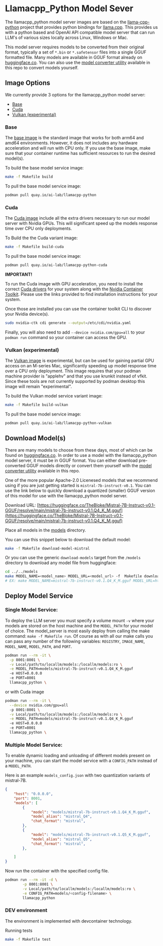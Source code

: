 # Llamacpp_Python Model Sever

The llamacpp_python model server images are based on the [llama-cpp-python](https://github.com/abetlen/llama-cpp-python) project that provides python bindings for [llama.cpp](https://github.com/ggerganov/llama.cpp). This provides us with a python based and OpenAI API compatible model server that can run LLM's of various sizes locally across Linux, Windows or Mac.

This model server requires models to be converted from their original format, typically a set of `*.bin` or `*.safetensor` files into a single GGUF formatted file. Many models are available in GGUF format already on [huggingface.co](https://huggingface.co). You can also use the [model converter utility](../../convert_models/) available in this repo to convert models yourself.      


## Image Options

We currently provide 3 options for the llamacpp_python model server: 
* [Base](#base) 
* [Cuda](#cuda)
* [Vulkan (experimental)](#vulkan-experimental) 

### Base

The [base image](../llamacpp_python/base/Containerfile) is the standard image that works for both arm64 and amd64 environments. However, it does not includes any hardware acceleration and will run with CPU only. If you use the base image, make sure that your container runtime has sufficient resources to run the desired model(s).   

To build the base model service image:

```bash
make -f Makefile build
```
To pull the base model service image:

```bash
podman pull quay.io/ai-lab/llamacpp-python
```


### Cuda

The [Cuda image](../llamacpp_python/cuda/Containerfile) include all the extra drivers necessary to run our model server with Nvidia GPUs. This will significant speed up the models response time over CPU only deployments.   

To Build the the Cuda variant image:
```bash
make -f Makefile build-cuda
```

To pull the base model service image:

```bash
podman pull quay.io/ai-lab/llamacpp-python-cuda
```

**IMPORTANT!**

To run the Cuda image with GPU acceleration, you need to install the correct [Cuda drivers](https://docs.nvidia.com/cuda/cuda-installation-guide-linux/index.html#driver-installation) for your system along with the [Nvidia Container Toolkit](https://docs.nvidia.com/datacenter/cloud-native/container-toolkit/latest/install-guide.html#). Please use the links provided to find installation instructions for your system. 

Once those are installed you can use the container toolkit CLI to discover your Nvidia device(s). 
```bash
sudo nvidia-ctk cdi generate --output=/etc/cdi/nvidia.yaml
```

Finally, you will also need to add `--device nvidia.com/gpu=all` to your `podman run` command so your container can access the GPU.


### Vulkan (experimental)

The [Vulkan image](../llamacpp_python/vulkan/Containerfile) is experimental, but can be used for gaining partial GPU access on an M-series Mac, significantly speeding up model response time over a CPU only deployment. This image requires that your podman machine provider is "applehv" and that you use krunkit instead of vfkit. Since these tools are not currently supported by podman desktop this image will remain "experimental".    

To build the Vulkan model service variant image:

```bash
make -f Makefile build-vulkan
```
To pull the base model service image:

```bash
podman pull quay.io/ai-lab/llamacpp-python-vulkan
```



## Download Model(s)

There are many models to choose from these days, most of which can be found on [huggingface.co](https://huggingface.co). In order to use a model with the llamacpp_python model server, it must be in GGUF format. You can either download pre-converted GGUF models directly or convert them yourself with the [model converter utility](../../convert_models/) available in this repo.

One of the more popular Apache-2.0 Licenesed models that we recommend using if you are just getting started is `mistral-7b-instruct-v0.1`. You can use the link below to quickly download a quantized (smaller) GGUF version of this model for use with the llamacpp_python model server. 

Download URL: [https://huggingface.co/TheBloke/Mistral-7B-Instruct-v0.1-GGUF/resolve/main/mistral-7b-instruct-v0.1.Q4_K_M.gguf](https://huggingface.co/TheBloke/Mistral-7B-Instruct-v0.1-GGUF/resolve/main/mistral-7b-instruct-v0.1.Q4_K_M.gguf)

Place all models in the [models](../../models/) directory.

You can use this snippet below to download the default model:

```bash
make -f Makefile download-model-mistral
```

Or you can use the generic `download-models` target from the `/models` directory to download any model file from huggingface:

```bash
cd ../../models
make MODEL_NAME=<model_name> MODEL_URL=<model_url> -f  Makefile download-model
# EX: make MODEL_NAME=mistral-7b-instruct-v0.1.Q4_K_M.gguf MODEL_URL=https://huggingface.co/TheBloke/Mistral-7B-Instruct-v0.1-GGUF/resolve/main/mistral-7b-instruct-v0.1.Q4_K_M.gguf -f  Makefile download-model
```


## Deploy Model Service

### Single Model Service:

To deploy the LLM server you must specify a volume mount `-v` where your models are stored on the host machine and the `MODEL_PATH` for your model of choice. The model_server is most easily deploy from calling the make command: `make -f Makefile run`. Of course as with all our make calls you can pass any number of the following variables: `REGISTRY`, `IMAGE_NAME`, `MODEL_NAME`, `MODEL_PATH`, and `PORT`.

```bash
podman run --rm -it \
  -p 8001:8001 \
  -v Local/path/to/locallm/models:/locallm/models:ro \
  -e MODEL_PATH=models/mistral-7b-instruct-v0.1.Q4_K_M.gguf 
  -e HOST=0.0.0.0 
  -e PORT=8001 
  llamacpp_python \
```

or with Cuda image

```bash
podman run --rm -it \
  --device nvidia.com/gpu=all
  -p 8001:8001 \
  -v Local/path/to/locallm/models:/locallm/models:ro \
  -e MODEL_PATH=models/mistral-7b-instruct-v0.1.Q4_K_M.gguf 
  -e HOST=0.0.0.0 
  -e PORT=8001 
  llamacpp_python \
```
### Multiple Model Service:

To enable dynamic loading and unloading of different models present on your machine, you can start the model service with a `CONFIG_PATH` instead of a `MODEL_PATH`.

Here is an example `models_config.json` with two quantization variants of mistral-7B.

```json
{
    "host": "0.0.0.0",
    "port": 8001,
    "models": [
        {
            "model": "models/mistral-7b-instruct-v0.1.Q4_K_M.gguf",
            "model_alias": "mistral_Q4",
            "chat_format": "mistral",
        },
        {
            "model": "models/mistral-7b-instruct-v0.1.Q5_K_M.gguf",
            "model_alias": "mistral_Q5",
            "chat_format": "mistral",
        },

    ]
}
```

Now run the container with the specified config file. 

```bash
podman run --rm -it -d \
        -p 8001:8001 \
        -v Local/path/to/locallm/models:/locallm/models:ro \
        -e CONFIG_PATH=models/<config-filename> \
        llamacpp_python
```

### DEV environment

The environment is implemented with devcontainer technology.

Running tests

```bash
make -f Makefile test
```